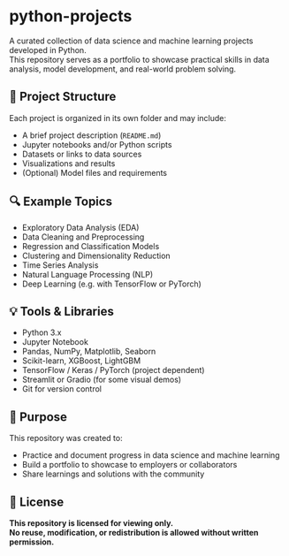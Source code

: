 # python-projects

A curated collection of data science and machine learning projects developed in Python.  
This repository serves as a portfolio to showcase practical skills in data analysis, model development, and real-world problem solving.

## 📁 Project Structure

Each project is organized in its own folder and may include:
- A brief project description (`README.md`)
- Jupyter notebooks and/or Python scripts
- Datasets or links to data sources
- Visualizations and results
- (Optional) Model files and requirements

## 🔍 Example Topics

- Exploratory Data Analysis (EDA)
- Data Cleaning and Preprocessing
- Regression and Classification Models
- Clustering and Dimensionality Reduction
- Time Series Analysis
- Natural Language Processing (NLP)
- Deep Learning (e.g. with TensorFlow or PyTorch)

## 💡 Tools & Libraries

- Python 3.x
- Jupyter Notebook
- Pandas, NumPy, Matplotlib, Seaborn
- Scikit-learn, XGBoost, LightGBM
- TensorFlow / Keras / PyTorch (project dependent)
- Streamlit or Gradio (for some visual demos)
- Git for version control

## 🎯 Purpose

This repository was created to:
- Practice and document progress in data science and machine learning
- Build a portfolio to showcase to employers or collaborators
- Share learnings and solutions with the community

## 📄 License

**This repository is licensed for viewing only.  
No reuse, modification, or redistribution is allowed without written permission.**
